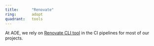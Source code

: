 ```yaml
---
title:      "Renovate"
ring:       adopt
quadrant:   tools
---
```


At AOE, we rely on [Renovate CLI tool](https://www.npmjs.com/package/renovate/) in the CI pipelines for most of our projects.

